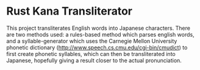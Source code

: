 #  Rust Kana Transliterator

This project transliterates English words into Japanese characters. There are two methods used: a rules-based method which parses english words, and a syllable-generator which uses the Carnegie Mellon University phonetic dictionary (http://www.speech.cs.cmu.edu/cgi-bin/cmudict) to first create phonetic syllables, which can then be transliterated into Japanese, hopefully giving a result closer to the actual pronunciation.
